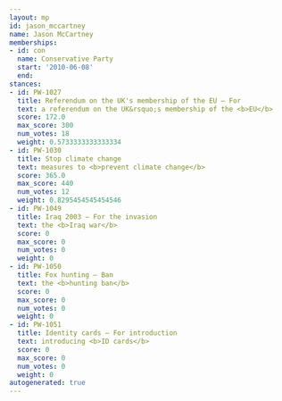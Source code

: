 ```yaml
---
layout: mp
id: jason_mccartney
name: Jason McCartney
memberships:
- id: con
  name: Conservative Party
  start: '2010-06-08'
  end: 
stances:
- id: PW-1027
  title: Referendum on the UK's membership of the EU — For
  text: a referendum on the UK&rsquo;s membership of the <b>EU</b>
  score: 172.0
  max_score: 300
  num_votes: 18
  weight: 0.5733333333333334
- id: PW-1030
  title: Stop climate change
  text: measures to <b>prevent climate change</b>
  score: 365.0
  max_score: 440
  num_votes: 12
  weight: 0.8295454545454546
- id: PW-1049
  title: Iraq 2003 — For the invasion
  text: the <b>Iraq war</b>
  score: 0
  max_score: 0
  num_votes: 0
  weight: 0
- id: PW-1050
  title: Fox hunting — Ban
  text: the <b>hunting ban</b>
  score: 0
  max_score: 0
  num_votes: 0
  weight: 0
- id: PW-1051
  title: Identity cards — For introduction
  text: introducing <b>ID cards</b>
  score: 0
  max_score: 0
  num_votes: 0
  weight: 0
autogenerated: true
---
```

